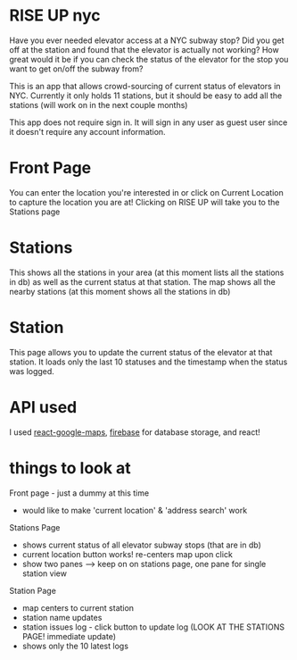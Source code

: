 # RISE UP nyc

Have you ever needed elevator access at a NYC subway stop? Did you get off at the station and found that the elevator is actually not working? How great would it be if you can check the status of the elevator for the stop you want to get on/off the subway from?

This is an app that allows crowd-sourcing of current status of elevators in NYC.
Currently it only holds 11 stations, but it should be easy to add all the stations (will work on in the next couple months)

This app does not require sign in. It will sign in any user as guest user since it doesn't require any account information.

# Front Page

You can enter the location you're interested in or click on Current Location to capture the location you are at! Clicking on RISE UP will take you to the Stations page

# Stations

This shows all the stations in your area (at this moment lists all the stations in db) as well as the current status at that station.
The map shows all the nearby stations (at this moment shows all the stations in db)

# Station

This page allows you to update the current status of the elevator at that station.
It loads only the last 10 statuses and the timestamp when the status was logged.

# API used
I used [react-google-maps](https://github.com/tomchentw/react-google-maps), [firebase](https://firebase.google.com) for database storage, and react!

# things to look at

Front page - just a dummy at this time
* would like to make 'current location' & 'address search' work

Stations Page
* shows current status of all elevator subway stops (that are in db)
* current location button works! re-centers map upon click
* show two panes --> keep on on stations page, one pane for single station view

Station Page
* map centers to current station
* station name updates
* station issues log - click button to update log (LOOK AT THE STATIONS PAGE! immediate update)
* shows only the 10 latest logs
